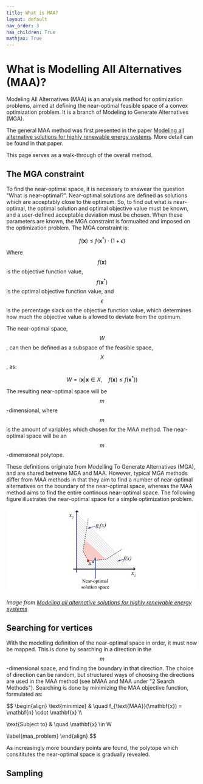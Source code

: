 ```yaml
---
title: What is MAA?
layout: default
nav_order: 3
has_children: True
mathjax: True
---
```


# What is Modelling All Alternatives (MAA)?

Modeling All Alternatives (MAA) is an analysis method for optimization problems, aimed at defining the near-optimal feasible space of a convex optimization problem. It is a branch of Modeling to Generate Alternatives (MGA).

The general MAA method was first presented in the paper [Modeling all alternative solutions for highly renewable energy systems](https://doi.org/10.1016/j.energy.2021.121294). More detail can be found in that paper.

This page serves as a walk-through of the overall method.

## The MGA constraint

To find the near-optimal space, it is necessary to answear the question "What is near-optimal?". Near-optimal solutions are defined as solutions which are acceptably close to the optimum. So, to find out what is near-optimal, the optimal solution and optimal objective value must be known, and a user-defined acceptable deviation must be chosen. When these parameters are known, the MGA constraint is formualted and imposed on the optimization problem. The MGA constraint is:

$$ \begin{equation}
f(\mathbf{x}) \leq f(\mathbf{x}^*) \cdot (1+\epsilon)
\label{mga_constraint}
\end{equation}
$$

Where $$f(\mathbf{x})$$ is the objective function value, $$f(\mathbf{x}^*)$$ is the optimal objective function value, and $$\epsilon$$ is the percentage slack on the objective function value, which determines how much the objective value is allowed to deviate from the optimum. 

The near-optimal space, $$W$$, can then be defined as a subspace of the feasible space, $$X$$, as:

$$ \begin{equation}
W = (\mathbf{x}|\mathbf{x} \in X, \quad f(\mathbf{x}) \leq f(\mathbf{x}^*) )
\label{nos_definition}
\end{equation}
$$

The resulting near-optimal space will be $$m$$-dimensional, where $$m$$ is the amount of variables which chosen for the MAA method. The near-optimal space will be an $$m$$-dimensional polytope.

These definitions originate from Modelling To Generate Alternatives (MGA), and are shared betwene MGA and MAA. However, typical MGA methods differ from MAA methods in that they aim to find a number of near-optimal alternatives on the boundary of the near-optimal space, whereas the MAA method aims to find the entire continous near-optimal space. The following figure illustrates the near-optimal space for a simple optimization problem.

![](nos_illustration.png)   

*Image from [Modeling all alternative solutions for highly renewable energy systems](https://doi.org/10.1016/j.energy.2021.121294)*

## Searching for vertices

With the modelling definition of the near-optimal space in order, it must now be mapped. This is done by searching in a direction in the $$m$$-dimensional space, and finding the boundary in that direction. The choice of direction can be random, but structured ways of choosing the directions are used in the MAA method (see bMAA and MAA under "2 Search Methods"). Searching is done by minimizing the MAA objective function, formulated as:

$$ \begin{align}
\text{minimize} & \quad f_{\text{MAA}}(\mathbf{x}) = \mathbf{n} \cdot \mathbf{x} \\\

\text{Subject to} & \quad \mathbf{x} \in W

\label{maa_problem}
\end{align}
$$

As increasingly more boundary points are found, the polytope which consititutes the near-optimal space is gradually revealed. 

## Sampling
